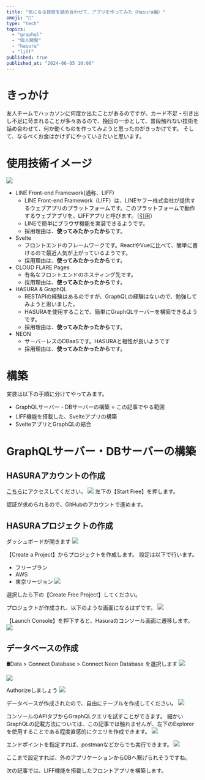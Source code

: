 ```yaml
---
title: "気になる技術を詰め合わせて、アプリを作ってみた（Hasura編）"
emoji: "🍥"
type: "tech"
topics:
  - "graphql"
  - "個人開発"
  - "hasura"
  - "liff"
published: true
published_at: "2024-06-05 10:00"
---
```


# きっかけ
友人チームでハッカソンに何度か出たことがあるのですが、カード不足・引き出し不足に苛まれることが多々あるので、挽回の一歩として、普段触れない技術を詰め合わせて、何か動くものを作ってみようと思ったのがきっかけです。
そして、なるべくお金はかけずにやっていきたいと思います。

# 使用技術イメージ
![](https://storage.googleapis.com/zenn-user-upload/fb71be1706a2-20240528.jpg)

- LINE Front-end Framework(通称、LIFF)
    - LINE Front-end Framework（LIFF）は、LINEヤフー株式会社が提供するウェブアプリのプラットフォームです。このプラットフォームで動作するウェブアプリを、LIFFアプリと呼びます。（[引用](https://developers.line.biz/ja/docs/liff/overview/)）
    - LINEで簡単にブラウザ機能を実装できるようです。
    - 採用理由は、**使ってみたかったから**です。
- Svelte
    - フロントエンドのフレームワークです。ReactやVueに比べて、簡単に書けるので最近人気が上がっているようです。
    - 採用理由は、**使ってみたかったから**です。
- CLOUD FLARE Pages
    - 有名なフロントエンドのホスティング先です。
    - 採用理由は、**使ってみたかったから**です。
- HASURA & GraphQL
    - RESTAPIの経験はあるのですが、GraphQLの経験はないので、勉強してみようと思いました。
    - HASURAを使用することで、簡単にGraphQLサーバーを構築できるようです。
    - 採用理由は、**使ってみたかったから**です。
- NEON
    - サーバーレスのDBaaSです。HASURAと相性が良いようです
    - 採用理由は、**使ってみたかったから**です。

# 構築
実装は以下の手順に分けてやってみます。
-  GraphQLサーバー・DBサーバーの構築 ⭐️ この記事でやる範囲
-  LIFF機能を搭載した、Svelteアプリの構築
-  SvelteアプリとGraphQLの結合

# GraphQLサーバー・DBサーバーの構築
## HASURAアカウントの作成
[こちら](https://hasura.io)にアクセスしてください。
![](https://storage.googleapis.com/zenn-user-upload/8d0be463776f-20240605.png)
左下の【Start Free】を押します。

認証が求められるので、GitHubのアカウントで進めます。
## HASURAプロジェクトの作成
ダッシュボードが開きます
![](https://storage.googleapis.com/zenn-user-upload/e324be19f7ac-20240605.png)

【Create a Project】からプロジェクトを作成します。
設定は以下で行います。
- フリープラン
- AWS
- 東京リージョン
![](https://storage.googleapis.com/zenn-user-upload/489aee768265-20240605.png)

選択したら下の【Create Free Project】してください。

プロジェクトが作成され、以下のような画面になるはずです。
![](https://storage.googleapis.com/zenn-user-upload/4762e2ffaef2-20240605.png)

【Launch Console】を押下すると、Hasuraのコンソール画面に遷移します。
![](https://storage.googleapis.com/zenn-user-upload/2d1f3f414dab-20240605.png)

## データベースの作成

🛢️Data > Connect Database > Connect Neon Database
を選択します
![](https://storage.googleapis.com/zenn-user-upload/4d576907a276-20240605.png)

![](https://storage.googleapis.com/zenn-user-upload/9338415175ad-20240605.png)

Authorizeしましょう
![](https://storage.googleapis.com/zenn-user-upload/41624de051a3-20240605.png)

データベースが作成されたので、自由にテーブルを作成してください。
![](https://storage.googleapis.com/zenn-user-upload/b18144736f1a-20240605.png)

コンソールのAPIタブからGraphQLクエリを試すことができます。
細かいGraphQLの記載方法については、この記事では触れませんが、左下のExplorerを使用することである程度直感的にクエリを作成できます。
![](https://storage.googleapis.com/zenn-user-upload/988915741a4d-20240605.png)

エンドポイントを指定すれば、postmanなどからでも実行できます。
![](https://storage.googleapis.com/zenn-user-upload/82e6337a7be8-20240605.png)

ここまで設定すれば、外のアプリケーションからDBへ繋げられそうですね。

次の記事では、LIFF機能を搭載したフロントアプリを構築します。


